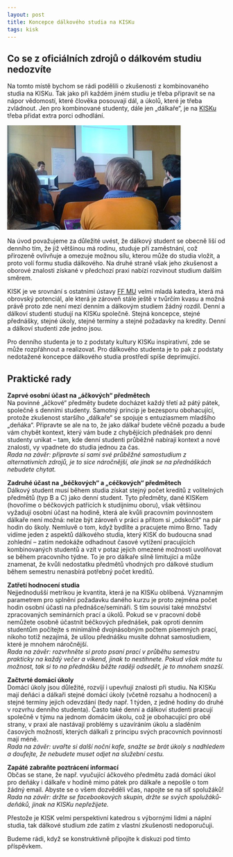 ```yaml
---
layout: post
title: Koncepce dálkového studia na KISKu
tags: kisk
---
```


## Co se z oficiálních zdrojů o dálkovém studiu nedozvíte
Na tomto místě bychom se rádi podělili o zkušenosti z kombinovaného studia na KISKu. Tak jako při každém jiném studiu je třeba připravit se na nápor vědomostí, které člověka posouvají dál, a úkolů, které je třeba zvládnout. Jen pro kombinované studenty, dále jen „dálkaře“, je na <a href="http://kisk.phil.muni.cz/cs" alt="web KISKu" target="_blank">KISKu</a> třeba přidat extra porci odhodlání. 

<img src="/images/vyuka-kisk.jpg" alt="výuka na KISK">

Na úvod považujeme za důležité uvést, že dálkový student se obecně liší od denního tím, že již většinou má rodinu, studuje při zaměstnání, což přirozeně ovlivňuje a omezuje možnou sílu, kterou může do studia vložit, a proto volí formu studia dálkového. Na druhé straně však jeho zkušenost a oborové znalosti získané v předchozí praxi nabízí rozvinout studium dalším směrem. 

KISK je ve srovnání s ostatními ústavy  <a href="http://www.phil.muni.cz/" alt="web FF MU" target="_blank">FF MU</a> velmi mladá katedra, která má obrovský potenciál, ale která je zároveň stále ještě v tvůrčím kvasu a možná právě proto zde není mezí denním a dálkovým studiem žádný rozdíl. Denní a dálkoví studenti studují na KISKu společně. Stejná koncepce, stejné přednášky, stejné úkoly, stejné termíny a stejné požadavky na kredity. Denní a dálkoví studenti zde jedno jsou.

Pro denního studenta je to z podstaty kultury KISKu inspirativní, zde se může rozpřáhnout a realizovat. Pro dálkového studenta je to pak z podstaty nedotažené koncepce dálkového studia prostředí spíše deprimující.

<h2>Praktické rady</h2>
<b>Zaprvé osobní účast na „áčkových“ předmětech</b><br>
Na povinné „áčkové“ předměty budete docházet každý třetí až pátý pátek, společně s denními studenty. Samotný princip je bezesporu obohacující, protože zkušenost staršího „dálkaře“ se spojuje s entuziasmem mladšího „deňáka“. Připravte se ale na to, že jako dálkař budete věčně pozadu a bude vám chybět kontext, který vám bude z chybějících přednášek pro denní studenty unikat – tam, kde denní studenti průběžně nabírají kontext a nové znalosti, vy vpadnete do studia jednou za čas.<br><i>Rada na závěr: připravte si sami své průběžné samostudium z alternativních zdrojů, je to sice náročnější, ale jinak se na přednáškách nebudete chytat.</i>

<b>Zadruhé účast na „béčkových“ a „céčkových“ předmětech</b><br>
Dálkový student musí během studia získat stejný počet kreditů z volitelných předmětů (typ B a C) jako denní student. Tyto předměty, dané KISKem (hovoříme o béčkových patřících k studijnímu oboru), však většinou vyžadují osobní účast na hodině, která ale kvůli pracovním povinnostem dálkaře není možná: nelze být zároveň v práci a přitom si „odskočit“ na pár hodin do školy. Nemluvě o tom, když bydlíte a pracujete mimo Brno. Tady vidíme jeden z aspektů dálkového studia, který KISK do budoucna snad zohlední – zatím nedokáže odhadnout časové vytížení pracujících kombinovaných studentů a vzít v potaz jejich omezené možnosti uvolňovat se během pracovního týdne. To je pro dálkaře silně limitující a může znamenat, že kvůli nedostatku předmětů vhodných pro dálkové studium během semestru nenasbírá potřebný počet kreditů.

<b>Zatřetí hodnocení studia</b><br>
Nejjednodušší metrikou je kvantita, která je na KISKu oblíbená. Významným parametrem pro splnění požadavku daného kurzu je proto zejména počet hodin osobní účasti na přednášce/semináři. S tím souvisí také množství zpracovaných seminárních prací a úkolů. Pokud se v pracovní době nemůžete osobně účastnit béčkových přednášek, pak oproti denním studentům počítejte s minimálně dvojnásobným počtem písemných prací, nikoho totiž nezajímá, že ušlou přednášku musíte dohnat samostudiem, které je mnohem náročnější. <br><i>Rada na závěr: rozvrhněte si proto psaní prací v průběhu semestru prakticky na každý večer a víkend, jinak to nestihnete. Pokud však máte tu možnost, tak si to na přednášku běžte raději odsedět, je to mnohem snazší.</i>

<b>Začtvrté domácí úkoly</b><br>
Domácí úkoly jsou důležité, rozvíjí i upevňují znalosti při studiu. Na KISKu mají deňáci a dálkaři stejné domácí úkoly (včetně rozsahu a hodnocení) a stejné termíny jejich odevzdání (tedy např. 1 týden, z jedné hodiny do druhé v rozvrhu denního studenta). Často také denní a dálkoví studenti pracují společně v týmu na jednom domácím úkolu, což je obohacující pro obě strany, v praxi ale nastávají problémy s uzavíráním úkolu a sladěním časových možností, kterých dálkaři z principu svých pracovních povinností mají méně. <br><i>Rada na závěr: uvařte si další noční kafe, snažte se brát úkoly s nadhledem a doufejte, že nebudete muset odjet na služební cestu.</i>

<b>Zapáté zabraňte poztrácení informací</b><br>Občas se stane, že např. vyučující áčkového předmětu zadá domácí úkol pro deňáky i dálkaře v hodině mimo pátek pro dálkaře a nepošle o tom žádný email. Abyste se o všem dozvěděli včas, napojte se na síť spolužáků! <br><i>Rada na závěr: držte se facebookových skupin, držte se svých spolužáků-deňáků, jinak na KISKu nepřežijete.</i>

Přestože je KISK velmi perspektivní katedrou s výbornými lidmi a náplní studia, tak dálkové studium zde zatím z vlastní zkušenosti nedoporučuji.

Budeme rádi, když se konstruktivně připojíte k diskuzi pod tímto příspěvkem.

